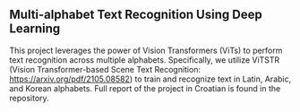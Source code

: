 ## Multi-alphabet Text Recognition Using Deep Learning

This project leverages the power of Vision Transformers (ViTs) to perform text recognition across multiple alphabets. Specifically, we utilize ViTSTR (Vision Transformer-based Scene Text Recognition: https://arxiv.org/pdf/2105.08582) to train and recognize text in Latin, Arabic, and Korean alphabets. Full report of the project in Croatian is found in the repository.

